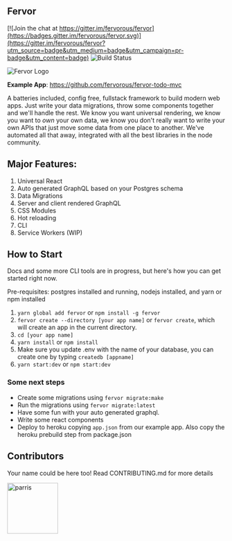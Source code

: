 Fervor
----

[![Join the chat at https://gitter.im/fervorous/fervor](https://badges.gitter.im/fervorous/fervor.svg)](https://gitter.im/fervorous/fervor?utm_source=badge&utm_medium=badge&utm_campaign=pr-badge&utm_content=badge) ![Build Status](https://circleci.com/gh/fervorous/fervor.svg?style=shield)

![Fervor Logo](https://avatars2.githubusercontent.com/u/26048760?v=4&u=c900b5463478aa9e8937a8422721210d33a9b984&s=200)

**Example App**: https://github.com/fervorous/fervor-todo-mvc

A batteries included, config free, fullstack framework to build modern web apps. Just write your data migrations, throw some components together and we'll handle the rest. We know you want universal rendering, we know you want to *own* your own data, we know you don't really want to write your own APIs that just move some data from one place to another. We've automated all that away, integrated with all the best libraries in the node community.

Major Features:
----

1. Universal React
2. Auto generated GraphQL based on your Postgres schema
3. Data Migrations
3. Server and client rendered GraphQL
5. CSS Modules
6. Hot reloading
7. CLI
8. Service Workers (WIP)

How to Start
----

Docs and some more CLI tools are in progress, but here's how you can get started right now.

Pre-requisites: postgres installed and running, nodejs installed, and yarn or npm installed

1. `yarn global add fervor` or `npm install -g fervor`
2. `fervor create --directory [your app name]` or `fervor create`, which will create an app in the current directory.
3. `cd [your app name]`
4. `yarn install` or `npm install`
5. Make sure you update .env with the name of your database, you can create one by typing `createdb [appname]`
6. `yarn start:dev` or `npm start:dev`

### Some next steps

- Create some migrations using `fervor migrate:make`
- Run the migrations using `fervor migrate:latest`
- Have some fun with your auto generated graphql.
- Write some react components
- Deploy to heroku copying `app.json` from our example app. Also copy the heroku prebuild step from package.json

Contributors
----

Your name could be here too! Read CONTRIBUTING.md for more details

[<img alt="parris" src="https://avatars0.githubusercontent.com/u/202664?v=4&s=117" width="117">](https://github.com/parris)
